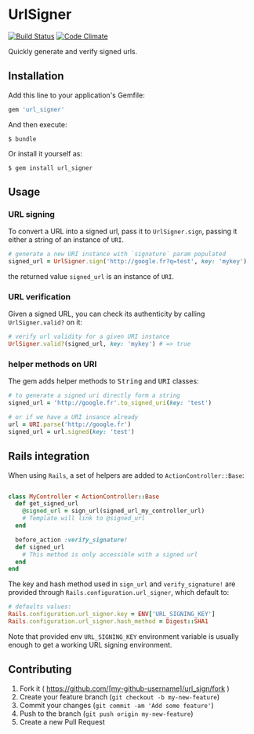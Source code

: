 # UrlSigner
[![Build Status](https://travis-ci.org/ushu/url_signer.svg?branch=master)](https://travis-ci.org/ushu/url_signer)
[![Code Climate](https://codeclimate.com/github/ushu/url_signer/badges/gpa.svg)](https://codeclimate.com/github/ushu/url_signer)

Quickly generate and verify signed urls.

## Installation

Add this line to your application's Gemfile:

```ruby
gem 'url_signer'
```

And then execute:

    $ bundle

Or install it yourself as:

    $ gem install url_signer

## Usage

### URL signing

To convert a URL into a signed url, pass it to `UrlSigner.sign`, passing it either a string of an instance of `URI`.

```ruby
# generate a new URI instance with `signature` param populated
signed_url = UrlSigner.sign('http://google.fr?q=test', key: 'mykey')
```

the returned value `signed_url` is an instance of `URI`.

### URL verification

Given a signed URL, you can check its authenticity by calling `UrlSigner.valid?` on it:

```ruby
# verify url validity for a given URI instance
UrlSigner.valid?(signed_url, key: 'mykey') # => true
```

### helper methods on URI

The gem adds helper methods to <tt>String</tt> and <tt>URI</tt> classes:

```ruby
# to generate a signed uri directly form a string
signed_url = 'http://google.fr'.to_signed_uri(key: 'test')

# or if we have a URI insance already
url = URI.parse('http://google.fr')
signed_url = url.signed(key: 'test')
```

## Rails integration

When using `Rails`, a set of helpers are added to `ActionController::Base`:

```ruby

class MyController < ActionController::Base
  def get_signed_url
    @signed_url = sign_url(signed_url_my_controller_url)
    # Template will link to @signed_url
  end

  before_action :verify_signature!
  def signed_url
    # This method is only accessible with a signed url
  end
end

```

The key and hash method used in `sign_url` and `verify_signature!` are provided through `Rails.configuration.url_signer`, which default to:

```ruby
# defaults values:
Rails.configuration.url_signer.key = ENV['URL_SIGNING_KEY']
Rails.configuration.url_signer.hash_method = Digest::SHA1
```

Note that provided env `URL_SIGNING_KEY` environment variable is usually enough to get a working URL signing environment.

## Contributing

1. Fork it ( https://github.com/[my-github-username]/url_sign/fork )
2. Create your feature branch (`git checkout -b my-new-feature`)
3. Commit your changes (`git commit -am 'Add some feature'`)
4. Push to the branch (`git push origin my-new-feature`)
5. Create a new Pull Request
